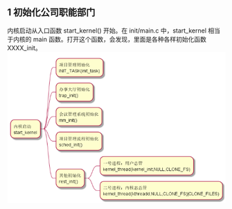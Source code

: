 ## 1 初始化公司职能部门
内核启动从入口函数 start_kernel() 开始。在 init/main.c 中，start_kernel 相当于内核的 main 函数。打开这个函数，会发现，里面是各种各样初始化函数 XXXX_init。
![内核启动.plantuml](../img/001内核启动.png)